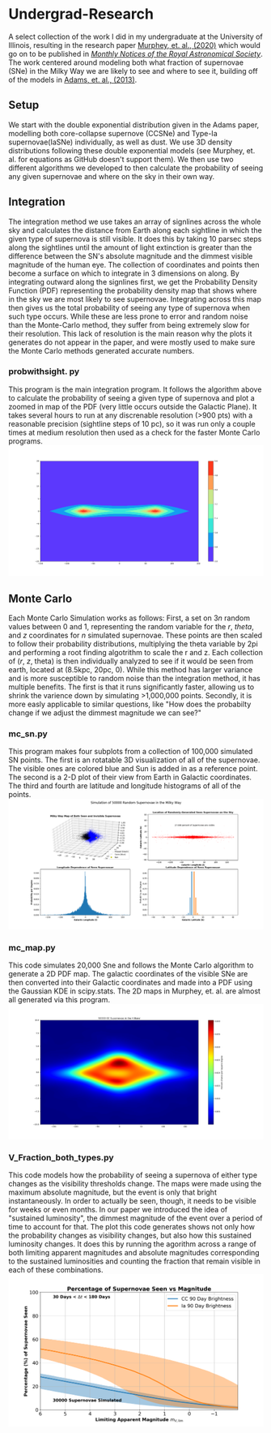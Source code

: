 # Undergrad-Research

A select collection of the work I did in my undergraduate at the University of Illinois, resulting in the research paper [Murphey, et. al., (2020)](https://arxiv.org/abs/2012.06552) which would go on to be published in [*Monthly Notices of the Royal Astronomical Society*](https://academic.oup.com/mnras/article-abstract/507/1/927/6330468?redirectedFrom=fulltext). The work centered around modeling both what fraction of supernovae (SNe) in the Milky Way we are likely to see and where to see it, building off of the models in [Adams, et. al., (2013)](https://arxiv.org/pdf/1306.0559.pdf).

## Setup
We start with the double exponential distribution given in the Adams paper, modelling both core-collapse supernove (CCSNe) and Type-Ia supernovae(IaSNe) individually, as well as dust. We use 3D density distributions following these double exponential models (see Murphey, et. al. for equations as GitHub doesn't support them). We then use two different algorithms we developed to then calculate the probability of seeing any given supernovae and where on the sky in their own way.
## Integration
The integration method we use takes an array of signlines across the whole sky and calculates the distance from Earth along each sightline in which the given type of supernova is still visible. It does this by taking 10 parsec steps along the sightlines until the amount of light extinction is greater than the difference between the SN's absolute magnitude and the dimmest visible magnitude of the human eye. The collection of coordinates and points then become a surface on which to integrate in 3 dimensions on along. By integrating outward along the signlines first, we get the Probability Density Function (PDF) representing the probability density map that shows where in the sky we are most likely to see supernovae. Integrating across this map then gives us the total probability of seeing any type of supernova when such type occurs. While these are less prone to error and random noise than the Monte-Carlo method, they suffer from being extremely slow for their resolution. This lack of resolution is the main reason why the plots it generates do not appear in the paper, and were mostly used to make sure the Monte Carlo methods generated accurate numbers.

### probwithsight. py
This program is the main integration program. It follows the algorithm above to calculate the probability of seeing a given type of supernova and plot a zoomed in map of the PDF (very little occurs outside the Galactic Plane). It takes several hours to run at any discrenable resolution (>900 pts) with a reasonable precision (sightline steps of 10 pc), so it was run only a couple times at medium resolution then used as a check for the faster Monte Carlo programs.
![Alt text](./Images/Integration_adams.png)

## Monte Carlo
Each Monte Carlo Simulation works as follows: First, a set on 3*n* random values between 0 and 1, representing the random variable for the *r*, *theta*, and *z* coordinates for *n* simulated supernovae. These points are then scaled to follow their probability distributions, multiplying the theta variable by 2pi and performing a root finding algotrithm to scale the r and z. Each collection of (*r*, *z*, theta) is then individually analyzed to see if it would be seen from earth, located at (8.5kpc, 20pc, 0). While this method has larger variance and is more susceptible to random noise than the integration method, it has multiple benefits. The first is that it runs significantly faster, allowing us to shrink the varience down by simulating >1,000,000 points. Secondly, it is more easly applicable to similar questions, like "How does the probabilty change if we adjust the dimmest magnitude we can see?" 

### mc_sn.py
This program makes four subplots from a collection of 100,000 simulated SN points. The first is an rotatable 3D visualization of all of the supernovae. The visible ones are colored blue and Sun is added in as a reference point. The second is a 2-D plot of their view from Earth in Galactic coordinates. The third and fourth are latitude and longitude histograms of all of the points.
![Alt text](./Images/montecarlo_subplots.png "mc_sn.png")

### mc_map.py
This code simulates 20,000 Sne and follows the Monte Carlo algorithm to generate a 2D PDF map. The galactic coordinates of the visible SNe are then converted into their Galactic coordinates and made into a PDF using the Gaussian KDE in scipy.stats. The 2D maps in Murphey, et. al. are almost all generated via this program.
![Alt text](./Images/50K_CC_K_map_smooth.png)

### V_Fraction_both_types.py
This code models how the probability of seeing a supernova of either type changes as the visibility thresholds change. The maps were made using the maximum absolute magnitude, but the event is only that bright instantaneously. In order to actually be seen, though, it needs to be visible for weeks or even months. In our paper we introduced the idea of "sustained luminosity", the dimmest magnitude of the event over a period of time to account for that. The plot this code generates shows not only how the probability changes as visibility changes, but also how this sustained luminosity changes. It does this by running the agorithm across a range of both limiting apparent magnitudes and absolute magnitudes corresponding to the sustained luminosities and counting the fraction that remain visible in each of these combinations.
![Alt text](./Images/vis_vs_mag_both.png)